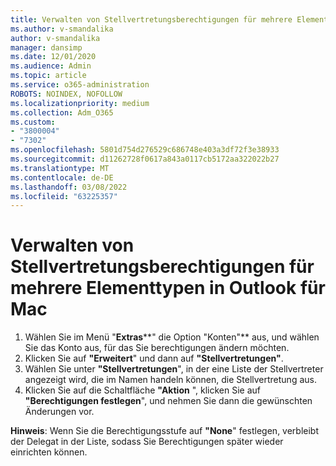 ```yaml
---
title: Verwalten von Stellvertretungsberechtigungen für mehrere Elementtypen in Outlook für Mac
ms.author: v-smandalika
author: v-smandalika
manager: dansimp
ms.date: 12/01/2020
ms.audience: Admin
ms.topic: article
ms.service: o365-administration
ROBOTS: NOINDEX, NOFOLLOW
ms.localizationpriority: medium
ms.collection: Adm_O365
ms.custom:
- "3800004"
- "7302"
ms.openlocfilehash: 5801d754d276529c686748e403a3df72f3e38933
ms.sourcegitcommit: d11262728f0617a843a0117cb5172aa322022b27
ms.translationtype: MT
ms.contentlocale: de-DE
ms.lasthandoff: 03/08/2022
ms.locfileid: "63225357"
---
```

# <a name="manage-delegate-permissions-for-multiple-item-types-in-outlook-for-mac"></a>Verwalten von Stellvertretungsberechtigungen für mehrere Elementtypen in Outlook für Mac

1. Wählen Sie im Menü "**Extras****" die Option "Konten"** aus, und wählen Sie das Konto aus, für das Sie berechtigungen ändern möchten.
2. Klicken Sie auf **"Erweitert**" und dann auf **"Stellvertretungen"**.
3. Wählen Sie unter **"Stellvertretungen**", in der eine Liste der Stellvertreter angezeigt wird, die im Namen handeln können, die Stellvertretung aus.
4. Klicken Sie auf die Schaltfläche **"Aktion** ", klicken Sie auf **"Berechtigungen festlegen**", und nehmen Sie dann die gewünschten Änderungen vor.

**Hinweis**: Wenn Sie die Berechtigungsstufe auf **"None**" festlegen, verbleibt der Delegat in der Liste, sodass Sie Berechtigungen später wieder einrichten können.
